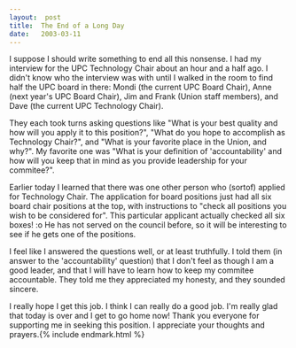 ```yaml
---
layout:  post
title:  The End of a Long Day
date:   2003-03-11
---
```


I suppose I should write something to end all this nonsense. I had my interview for the UPC Technology Chair about an hour and a half ago. I didn't know who the interview was with until I walked in the room to find half the UPC board in there: Mondi (the current UPC Board Chair), Anne (next year's UPC Board Chair), Jim and Frank (Union staff members), and Dave (the current UPC Technology Chair).

They each took turns asking questions like "What is your best quality and how will you apply it to this position?", "What do you hope to accomplish as Technology Chair?", and "What is your favorite place in the Union, and why?". My favorite one was "What is your definition of 'accountability' and how will you keep that in mind as you provide leadership for your commitee?".

Earlier today I learned that there was one other person who (sortof) applied for Technology Chair. The application for board positions just had all six board chair positions at the top, with instructions to "check all positions you wish to be considered for". This particular applicant actually checked all six boxes! :o He has not served on the council before, so it will be interesting to see if he gets one of the positions.

I feel like I answered the questions well, or at least truthfully. I told them (in answer to the 'accountability' question) that I don't feel as though I am a good leader, and that I will have to learn how to keep my commitee accountable. They told me they appreciated my honesty, and they sounded sincere.

I really hope I get this job. I think I can really do a good job. I'm really glad that today is over and I get to go home now! Thank you everyone for supporting me in seeking this position. I appreciate your thoughts and prayers.{% include endmark.html %}